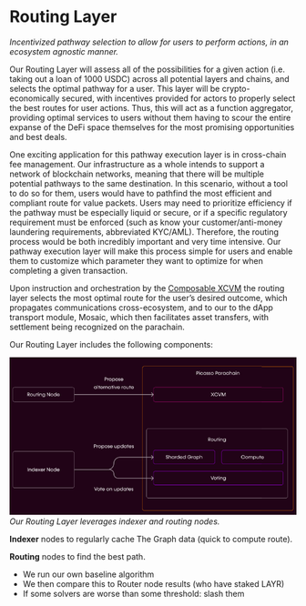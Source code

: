 # Routing Layer

*Incentivized pathway selection to allow for users to perform actions, in an ecosystem agnostic manner.*

Our Routing Layer will assess all of the possibilities for a given action (i.e. taking out a loan of 1000 USDC) across 
all potential layers and chains, and selects the optimal pathway for a user. This layer will be crypto-economically 
secured, with incentives provided for actors to properly select the best routes for user actions. Thus, this will act as
a function aggregator, providing optimal services to users without them having to scour the entire expanse of the 
DeFi space themselves for the most promising opportunities and best deals.

One exciting application for this pathway execution layer is in cross-chain fee management. Our infrastructure as a 
whole intends to support a network of blockchain networks, meaning that there will be multiple potential pathways to the
same destination. In this scenario, without a tool to do so for them, users would have to pathfind the most efficient 
and compliant route for value packets. Users may need to prioritize efficiency if the pathway must be especially liquid 
or secure, or if a specific regulatory requirement must be enforced (such as know your customer/anti-money laundering 
requirements, abbreviated KYC/AML). Therefore, the routing process would be both incredibly important and very time 
intensive. Our pathway execution layer will make this process simple for users and enable them to customize which 
parameter they want to optimize for when completing a given transaction.

Upon instruction and orchestration by the [Composable XCVM](../xcvm.md) the routing layer selects
the most optimal route for the user’s desired outcome, which propagates communications cross-ecosystem, and to our to 
the dApp transport module, Mosaic, which then facilitates asset transfers, with settlement being recognized on the 
parachain.

Our Routing Layer includes the following components:

![Routing Layer](./routing-layer.png)
*Our Routing Layer leverages indexer and routing nodes.*

**Indexer** nodes to regularly cache The Graph data (quick to compute route).

**Routing** nodes to find the best path.

- We run our own baseline algorithm
- We then compare this to Router node results (who have staked LAYR)
- If some solvers are worse than some threshold: slash them
